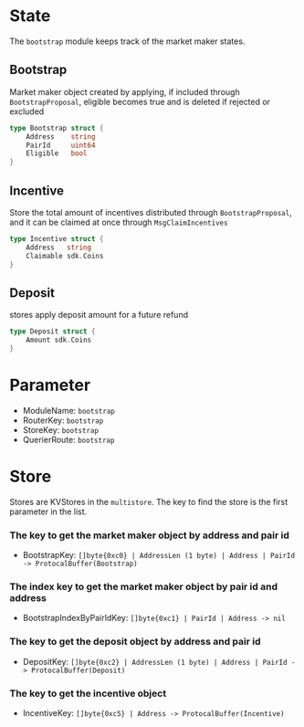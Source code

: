 <!-- order: 2 -->

# State

The `bootstrap`
module keeps track of the market maker states.

## Bootstrap

Market maker object created by applying, if included through `BootstrapProposal`, eligible becomes true and is deleted if rejected or excluded

```go
type Bootstrap struct {
    Address    string
    PairId     uint64
    Eligible   bool
}
```

## Incentive

Store the total amount of incentives distributed through `BootstrapProposal`, and it can be claimed at once through `MsgClaimIncentives`

```go
type Incentive struct {
    Address   string
    Claimable sdk.Coins
}
```

## Deposit

stores apply deposit amount for a future refund

```go
type Deposit struct {
    Amount sdk.Coins
}
```

# Parameter

- ModuleName: `bootstrap`
- RouterKey: `bootstrap`
- StoreKey: `bootstrap`
- QuerierRoute: `bootstrap`

# Store

Stores are KVStores in the `multistore`. The key to find the store is the first parameter in the list.

### **The key to get the market maker object by address and pair id**

- BootstrapKey: `[]byte{0xc0} | AddressLen (1 byte) | Address | PairId -> ProtocalBuffer(Bootstrap)`

### **The index key to get the market maker object by pair id and address**

- BootstrapIndexByPairIdKey: `[]byte{0xc1} | PairId | Address -> nil`

### **The key to get the deposit object by address and pair id**

- DepositKey: `[]byte{0xc2} | AddressLen (1 byte) | Address | PairId -> ProtocalBuffer(Deposit)`

### **The key to get the incentive object**

- IncentiveKey: `[]byte{0xc5} | Address -> ProtocalBuffer(Incentive)`